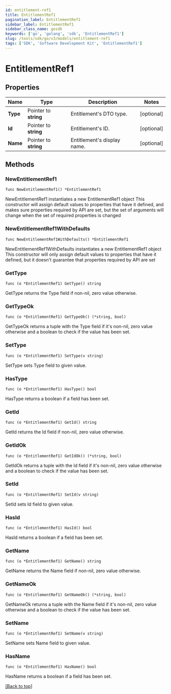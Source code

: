 ```yaml
---
id: entitlement-ref1
title: EntitlementRef1
pagination_label: EntitlementRef1
sidebar_label: EntitlementRef1
sidebar_class_name: gosdk
keywords: ['go', 'golang', 'sdk', 'EntitlementRef1'] 
slug: /tools/sdk/go/v3/models/entitlement-ref1
tags: ['SDK', 'Software Development Kit', 'EntitlementRef1']
---
```


# EntitlementRef1

## Properties

Name | Type | Description | Notes
------------ | ------------- | ------------- | -------------
**Type** | Pointer to **string** | Entitlement&#39;s DTO type. | [optional] 
**Id** | Pointer to **string** | Entitlement&#39;s ID. | [optional] 
**Name** | Pointer to **string** | Entitlement&#39;s display name. | [optional] 

## Methods

### NewEntitlementRef1

`func NewEntitlementRef1() *EntitlementRef1`

NewEntitlementRef1 instantiates a new EntitlementRef1 object
This constructor will assign default values to properties that have it defined,
and makes sure properties required by API are set, but the set of arguments
will change when the set of required properties is changed

### NewEntitlementRef1WithDefaults

`func NewEntitlementRef1WithDefaults() *EntitlementRef1`

NewEntitlementRef1WithDefaults instantiates a new EntitlementRef1 object
This constructor will only assign default values to properties that have it defined,
but it doesn't guarantee that properties required by API are set

### GetType

`func (o *EntitlementRef1) GetType() string`

GetType returns the Type field if non-nil, zero value otherwise.

### GetTypeOk

`func (o *EntitlementRef1) GetTypeOk() (*string, bool)`

GetTypeOk returns a tuple with the Type field if it's non-nil, zero value otherwise
and a boolean to check if the value has been set.

### SetType

`func (o *EntitlementRef1) SetType(v string)`

SetType sets Type field to given value.

### HasType

`func (o *EntitlementRef1) HasType() bool`

HasType returns a boolean if a field has been set.

### GetId

`func (o *EntitlementRef1) GetId() string`

GetId returns the Id field if non-nil, zero value otherwise.

### GetIdOk

`func (o *EntitlementRef1) GetIdOk() (*string, bool)`

GetIdOk returns a tuple with the Id field if it's non-nil, zero value otherwise
and a boolean to check if the value has been set.

### SetId

`func (o *EntitlementRef1) SetId(v string)`

SetId sets Id field to given value.

### HasId

`func (o *EntitlementRef1) HasId() bool`

HasId returns a boolean if a field has been set.

### GetName

`func (o *EntitlementRef1) GetName() string`

GetName returns the Name field if non-nil, zero value otherwise.

### GetNameOk

`func (o *EntitlementRef1) GetNameOk() (*string, bool)`

GetNameOk returns a tuple with the Name field if it's non-nil, zero value otherwise
and a boolean to check if the value has been set.

### SetName

`func (o *EntitlementRef1) SetName(v string)`

SetName sets Name field to given value.

### HasName

`func (o *EntitlementRef1) HasName() bool`

HasName returns a boolean if a field has been set.


[[Back to top]](#) 


